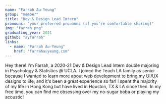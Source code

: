 ```yaml
---
name: "Farrah Au-Yeung"
group: "member"
title: "Dev & Design Lead Intern"
pronouns: "your preferred pronouns (if you're comfortable sharing)"
img: "farrah.png"
graduating_year: 2021
github: "ayfarrah"
links:
  - name: "Farrah Au-Yeung"
    href: "farrahauyeung.com"
---
```


Hey there! I'm Farrah, a 2020-21 Dev & Design Lead Intern double majoring in Psychology & Statistics @ UCLA. I joined the Teach LA family as senior because I wanted to learn more about web development to bring my UI/UX designs to life, and it's been a great experience so far! I spent the majority of my life in Hong Kong but have lived in Houston, TX & LA since then. In my free time, you can find me obsessing over my no-sugar boba or playing my acoustic!
